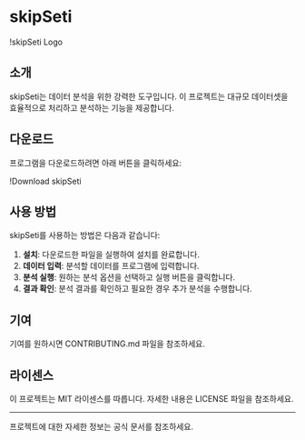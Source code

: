 # skipSeti

!skipSeti Logo

## 소개
skipSeti는 데이터 분석을 위한 강력한 도구입니다. 이 프로젝트는 대규모 데이터셋을 효율적으로 처리하고 분석하는 기능을 제공합니다.

## 다운로드
프로그램을 다운로드하려면 아래 버튼을 클릭하세요:

!Download skipSeti

## 사용 방법
skipSeti를 사용하는 방법은 다음과 같습니다:

1. **설치**: 다운로드한 파일을 실행하여 설치를 완료합니다.
2. **데이터 입력**: 분석할 데이터를 프로그램에 입력합니다.
3. **분석 실행**: 원하는 분석 옵션을 선택하고 실행 버튼을 클릭합니다.
4. **결과 확인**: 분석 결과를 확인하고 필요한 경우 추가 분석을 수행합니다.

## 기여
기여를 원하시면 CONTRIBUTING.md 파일을 참조하세요.

## 라이센스
이 프로젝트는 MIT 라이센스를 따릅니다. 자세한 내용은 LICENSE 파일을 참조하세요.

---

프로젝트에 대한 자세한 정보는 공식 문서를 참조하세요.
